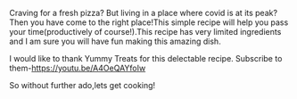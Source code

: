 Craving for a fresh pizza? But living in a place where covid is at its peak?Then you have come to the right place!This simple recipe will help you pass your time(productively of course!).This recipe has very limited ingredients and I am sure you will have fun making this amazing dish.

I would like to thank Yummy Treats for this delectable recipe.
Subscribe to them-https://youtu.be/A4OeQAYfoIw

So without further ado,lets get cooking!